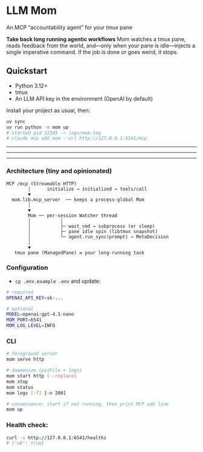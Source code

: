 # LLM Mom
An MCP “accountability agent” for your tmux pane

**Take back long running agentic workflows**
Mom watches a tmux pane, reads feedback from the world, and—only when your pane is idle—injects a single imperative command. If the job is done or goes weird, it stops.


## Quickstart

* Python 3.12+
* tmux
* An LLM API key in the environment (OpenAI by default)

Install your project as usual, then:

```bash
uv sync
uv run python -m mom up
# started pid 12345 -> logs/mom.log
# claude mcp add mom --url http://127.0.0.1:6541/mcp
```

---
---
---

### Architecture (tiny and opinionated)

```
MCP /mcp (Streamable HTTP)
        │      initialize → initialized → tools/call
        ▼
  mom.lib.mcp_server  ── keeps a process‑global Mom
        │
        ▼
        Mom ── per-session Watcher thread
        │           │
        │           ├─ wait_cmd → subprocess (or sleep)
        │           ├─ pane idle spin (libtmux snapshot)
        │           └─ agent.run_sync(prompt) → MetaDecision
        │
        ▼
   tmux pane (ManagedPane) ⇄ your long-running task
```

### Configuration

- `cp .env.example .env` and update: 

```bash
# required
OPENAI_API_KEY=sk-...

# optional
MODEL=openai:gpt-4.1-nano
MOM_PORT=6541
MOM_LOG_LEVEL=INFO
```

### CLI

```bash
# foreground server
mom serve http

# daemonize (pidfile + logs)
mom start http [--replace]
mom stop
mom status
mom logs [-f] [-n 200]

# convenience: start if not running, then print MCP add line
mom up
```


### Health check:

```bash
curl -s http://127.0.0.1:6541/healthz
# {"ok": true}
```